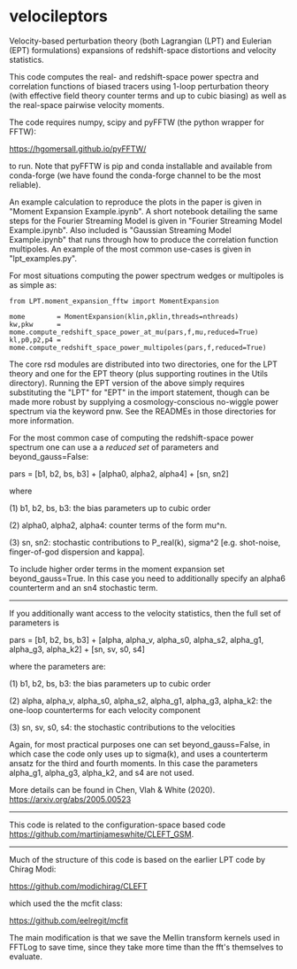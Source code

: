 # velocileptors
Velocity-based perturbation theory (both Lagrangian (LPT) and Eulerian (EPT)
formulations) expansions of redshift-space distortions and
velocity statistics. 

This code computes the real- and redshift-space power spectra and
correlation functions of biased tracers using 1-loop perturbation
theory (with effective field theory counter terms and up to cubic
biasing) as well as the real-space pairwise velocity moments.

The code requires numpy, scipy and pyFFTW (the python wrapper for FFTW):

https://hgomersall.github.io/pyFFTW/

to run. Note that pyFFTW is pip and conda installable and available
from conda-forge (we have found the conda-forge channel to be the
most reliable).

An example calculation to reproduce the plots in the paper is given
in "Moment Expansion Example.ipynb".
A short notebook detailing the same steps for the Fourier Streaming Model
is given in "Fourier Streaming Model Example.ipynb".
Also included is "Gaussian Streaming Model Example.ipynb" that runs through
how to produce the correlation function multipoles.
An example of the most common use-cases is given in "lpt_examples.py".

For most situations computing the power spectrum wedges or multipoles
is as simple as:

```
from LPT.moment_expansion_fftw import MomentExpansion

mome        = MomentExpansion(klin,pklin,threads=nthreads)
kw,pkw      = mome.compute_redshift_space_power_at_mu(pars,f,mu,reduced=True)
kl,p0,p2,p4 = mome.compute_redshift_space_power_multipoles(pars,f,reduced=True)
```


The core rsd modules are distributed into two directories, one for
the LPT theory and one for the EPT theory (plus supporting routines
in the Utils directory). Running the EPT version of the above simply
requires substituting the "LPT" for "EPT" in the import statement,
though can be made more robust by supplying a cosmology-conscious 
no-wiggle power spectrum via the keyword pnw.
See the READMEs in those directories for more information.

For the most common case of computing the redshift-space power spectrum
one can use a a _reduced set_ of parameters and beyond_gauss=False:

pars = [b1, b2, bs, b3] +  [alpha0, alpha2, alpha4] +  [sn, sn2]

where

(1) b1, b2, bs, b3:  the bias parameters up to cubic order

(2) alpha0, alpha2, alpha4: counter terms of the form mu^n.

(3) sn, sn2: stochastic contributions to P_real(k), sigma^2
    [e.g. shot-noise, finger-of-god dispersion and kappa].


To include higher order terms in the moment expansion set beyond_gauss=True.
In this case you need to additionally specify an alpha6 counterterm and
an sn4 stochastic term.

-------

If you additionally want access to the velocity statistics, then the
full set of parameters is

pars = [b1, b2, bs, b3] +  [alpha, alpha_v, alpha_s0, alpha_s2, alpha_g1, alpha_g3, alpha_k2] +  [sn, sv, s0, s4]

where the parameters are:

(1) b1, b2, bs, b3: the bias parameters up to cubic order

(2) alpha, alpha_v, alpha_s0, alpha_s2, alpha_g1, alpha_g3, alpha_k2: the one-loop counterterms for each velocity component

(3) sn, sv, s0, s4: the stochastic contributions to the velocities

Again, for most practical purposes one can set beyond_gauss=False,
in which case the code only uses up to sigma(k), and uses a counterterm
ansatz for the third and fourth moments.
In this case the parameters alpha_g1, alpha_g3, alpha_k2, and s4 are not used.

More details can be found in Chen, Vlah & White (2020). https://arxiv.org/abs/2005.00523

---

This code is related to the configuration-space based code
https://github.com/martinjameswhite/CLEFT_GSM.

---

Much of the structure of this code is based on the earlier LPT code by Chirag Modi:

https://github.com/modichirag/CLEFT

which used the the mcfit class:

https://github.com/eelregit/mcfit

The main modification is that we save the Mellin transform kernels used in FFTLog to
save time, since they take more time than the fft's themselves to evaluate.
